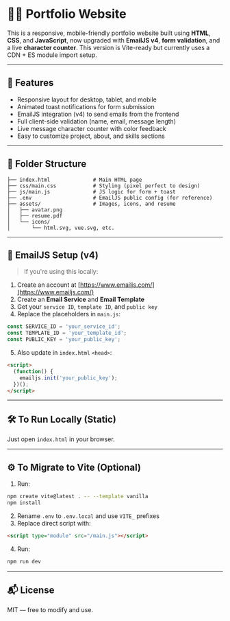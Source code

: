 # 🧑‍💻 Portfolio Website

This is a responsive, mobile-friendly portfolio website built using **HTML**, **CSS**, and **JavaScript**, now upgraded with **EmailJS v4**, **form validation**, and a live **character counter**. This version is Vite-ready but currently uses a CDN + ES module import setup.

---

## 🚀 Features

- Responsive layout for desktop, tablet, and mobile
- Animated toast notifications for form submission
- EmailJS integration (v4) to send emails from the frontend
- Full client-side validation (name, email, message length)
- Live message character counter with color feedback
- Easy to customize project, about, and skills sections

---

## 📁 Folder Structure

```
├── index.html              # Main HTML page
├── css/main.css            # Styling (pixel perfect to design)
├── js/main.js              # JS logic for form + toast
├── .env                    # EmailJS public config (for reference)
├── assets/                 # Images, icons, and resume
│   ├── avatar.png
│   ├── resume.pdf
│   └── icons/
│       └── html.svg, vue.svg, etc.
```

---

## 📩 EmailJS Setup (v4)

> If you're using this locally:

1. Create an account at [https://www.emailjs.com/](https://www.emailjs.com/)
2. Create an **Email Service** and **Email Template**
3. Get your `service ID`, `template ID`, and `public key`
4. Replace the placeholders in `main.js`:

```js
const SERVICE_ID = 'your_service_id';
const TEMPLATE_ID = 'your_template_id';
const PUBLIC_KEY = 'your_public_key';
```

5. Also update in `index.html` `<head>`:

```html
<script>
  (function() {
    emailjs.init('your_public_key');
  })();
</script>
```

---

## 🛠 To Run Locally (Static)
Just open `index.html` in your browser.

---

## ⚙️ To Migrate to Vite (Optional)

1. Run:
```bash
npm create vite@latest . -- --template vanilla
npm install
```
2. Rename `.env` to `.env.local` and use `VITE_` prefixes
3. Replace direct script with:
```html
<script type="module" src="/main.js"></script>
```
4. Run:
```bash
npm run dev
```

---

## 📬 License
MIT — free to modify and use.
